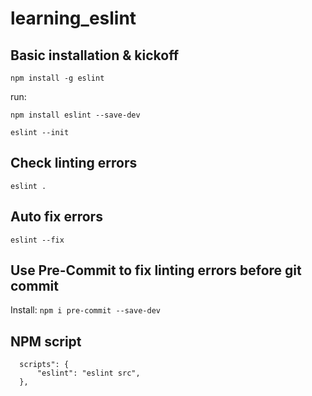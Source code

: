 # learning_eslint

## Basic installation & kickoff

`npm install -g eslint`

run:

`npm install eslint --save-dev`

`eslint --init`

## Check linting errors

`eslint .`

## Auto fix errors

`eslint --fix`

## Use Pre-Commit to fix linting errors before git commit

Install:
`npm i pre-commit --save-dev`

## NPM script
```
  scripts": {
      "eslint": "eslint src",
  },
```

